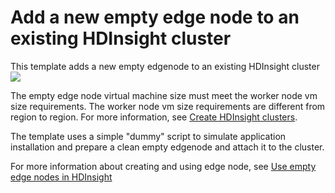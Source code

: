 # Add a new empty edge node to an existing HDInsight cluster

This template adds a new empty edgenode to an existing HDInsight cluster <br>
<a href="https://portal.azure.com/#create/Microsoft.Template/uri/https%3A%2F%2Fraw.githubusercontent.com%2Fhdinsight%2FIaas-Applications%2Fmaster%2FEmptyNode%2Fazuredeploy.json" target="_blank">
    <img src="http://azuredeploy.net/deploybutton.png"/>
</a>

The empty edge node virtual machine size must meet the worker node vm size requirements. The worker node vm size requirements are different from region to region. For more information, see <a href="https://docs.microsoft.com/azure/hdinsight/hdinsight-hadoop-provision-linux-clusters#cluster-types">Create HDInsight clusters</a>.

The template uses a simple "dummy" script to simulate application installation and prepare a clean empty edgenode and attach it to the cluster. 

For more information about creating and using edge node, see <a href="https://docs.microsoft.com/azure/hdinsight/hdinsight-apps-use-edge-node">Use empty edge nodes in HDInsight</a>
